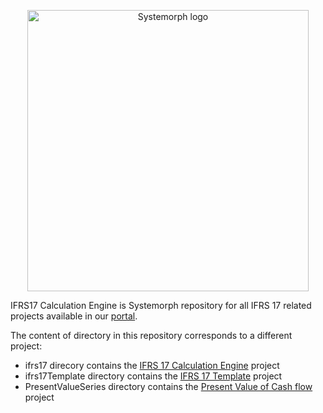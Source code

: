 <p align="center">
<img width="450" src="https://stacdnsmcwe.blob.core.windows.net/content/IFRS17CalculationEngine/Images/General/Systemorph_logo.png" alt="Systemorph logo">
</p>

IFRS17 Calculation Engine is Systemorph repository for all IFRS 17 related projects available in our [portal](https://portal.systemorph.cloud/).

The content of directory in this repository corresponds to a different project: 
- ifrs17 direcory contains the [IFRS 17 Calculation Engine](https://portal.systemorph.cloud/project/ifrs17) project
- ifrs17Template directory contains the [IFRS 17 Template](https://portal.systemorph.cloud/project/ifrs17-template) project
- PresentValueSeries directory contains the [Present Value of Cash flow](https://portal.systemorph.cloud/project/present-value-of-cash-flows) project